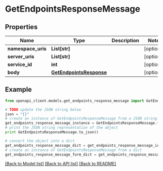 # GetEndpointsResponseMessage


## Properties
Name | Type | Description | Notes
------------ | ------------- | ------------- | -------------
**namespace_uris** | **List[str]** |  | [optional] 
**server_uris** | **List[str]** |  | [optional] 
**service_id** | **int** |  | [optional] 
**body** | [**GetEndpointsResponse**](GetEndpointsResponse.md) |  | [optional] 

## Example

```python
from openapi_client.models.get_endpoints_response_message import GetEndpointsResponseMessage

# TODO update the JSON string below
json = "{}"
# create an instance of GetEndpointsResponseMessage from a JSON string
get_endpoints_response_message_instance = GetEndpointsResponseMessage.from_json(json)
# print the JSON string representation of the object
print GetEndpointsResponseMessage.to_json()

# convert the object into a dict
get_endpoints_response_message_dict = get_endpoints_response_message_instance.to_dict()
# create an instance of GetEndpointsResponseMessage from a dict
get_endpoints_response_message_form_dict = get_endpoints_response_message.from_dict(get_endpoints_response_message_dict)
```
[[Back to Model list]](../README.md#documentation-for-models) [[Back to API list]](../README.md#documentation-for-api-endpoints) [[Back to README]](../README.md)


